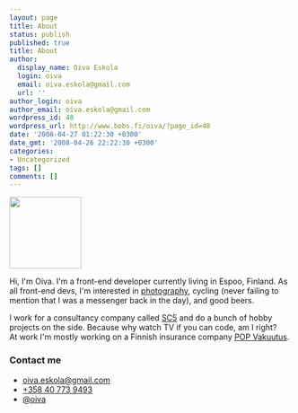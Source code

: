 ```yaml
---
layout: page
title: About
status: publish
published: true
title: About
author:
  display_name: Oiva Eskola
  login: oiva
  email: oiva.eskola@gmail.com
  url: ''
author_login: oiva
author_email: oiva.eskola@gmail.com
wordpress_id: 48
wordpress_url: http://www.bobs.fi/oiva/?page_id=48
date: '2008-04-27 01:22:30 +0300'
date_gmt: '2008-04-26 22:22:30 +0300'
categories:
- Uncategorized
tags: []
comments: []
---
```

<img class="alignleft" src="http://www.gravatar.com/avatar/be55d0d9dbce2798950d7d7ebfc2ada8.jpg?s=256" width="128" height="128" />
<p>Hi, I'm Oiva. I'm a front-end developer currently living in Espoo, Finland. As all front-end devs, I'm interested
in <a href="https://www.flickr.com/photos/oiva/">photography</a>, cycling (never failing to mention that I was a
messenger back in the day), and good beers.</p>

<p>I work for a consultancy company called <a href="https://sc5.io">SC5</a> and do a bunch of 
hobby projects on the side. Because why watch TV if you can code, am I right?<br/>At work I'm mostly working on
a Finnish insurance company <a href="https://www.popvakuutus.fi">POP Vakuutus</a>.</p>


<h3>Contact me</h3>
<div class="vcard">
<ul>
<li class="email"><a href="mailto:oiva.eskola@gmail.com">oiva.eskola@gmail.com</a></li>
<li class="tel"><a href="tel:+358407739493">+358 40 773 9493</a></li>
<li class="X-TWITTER"><a href="https://twitter.com/oiva">@oiva</a></li>
</ul>
</div>
